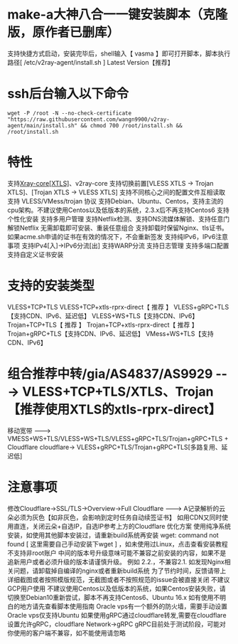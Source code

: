 # make-a大神八合一一键安装脚本（克隆版，原作者已删库）
支持快捷方式启动，安装完毕后，shell输入【 vasma 】即可打开脚本，脚本执行路径[ /etc/v2ray-agent/install.sh ]
Latest Version【推荐】
# ssh后台输入以下命令
```
wget -P /root -N --no-check-certificate "https://raw.githubusercontent.com/wangn9900/v2ray-agent/main/install.sh" && chmod 700 /root/install.sh && /root/install.sh
```
# 特性
支持[Xray-core[XTLS]](https://github.com/XTLS/Xray-core)、v2ray-core
支持切换前置[VLESS XTLS -> Trojan XTLS]、[Trojan XTLS -> VLESS XTLS]
支持不同核心之间的配置文件互相读取
支持 VLESS/VMess/trojan 协议
支持Debian、Ubuntu、Centos，支持主流的cpu架构。不建议使用Centos以及低版本的系统，2.3.x后不再支持Centos6
支持个性化安装
支持多用户管理
支持Netflix检测、支持DNS流媒体解锁、支持任意门解锁Netflix
无需卸载即可安装、重装任意组合
支持卸载时保留Nginx、tls证书。如果acme.sh申请的证书在有效的情况下，不会重新签发
支持纯IPv6，IPv6注意事项
支持IPv4[入]->IPv6分流[出]
支持WARP分流
支持日志管理
支持多端口配置
支持自定义证书安装
# 支持的安装类型
VLESS+TCP+TLS
VLESS+TCP+xtls-rprx-direct【 推荐 】
VLESS+gRPC+TLS【支持CDN、IPv6、延迟低】
VLESS+WS+TLS【支持CDN、IPv6】
Trojan+TCP+TLS【 推荐 】
Trojan+TCP+xtls-rprx-direct【 推荐 】
Trojan+gRPC+TLS【支持CDN、IPv6、延迟低】
VMess+WS+TLS【支持CDN、IPv6】
# 组合推荐中转/gia/AS4837/AS9929 ---> VLESS+TCP+TLS/XTLS、Trojan【推荐使用XTLS的xtls-rprx-direct】
移动宽带 ---> VMESS+WS+TLS/VLESS+WS+TLS/VLESS+gRPC+TLS/Trojan+gRPC+TLS + Cloudflare
cloudflare-> VLESS+gRPC+TLS/Trojan+gRPC+TLS[多路复用、延迟低]
# 注意事项
修改Cloudflare->SSL/TLS->Overview->Full
Cloudflare ---> A记录解析的云朵必须为灰色【如非灰色，会影响到定时任务自动续签证书】
如用CDN又同时使用直连，关闭云朵+自选IP，自选IP参考上方的Cloudflare 优化方案
使用纯净系统安装，如使用其他脚本安装过，请重新build系统再安装
wget: command not found [ 这里需要自己手动安装下wget ]
，如未使用过Linux，点击查看安装教程
不支持非root账户
中间的版本号升级意味可能不兼容之前安装的内容，如果不是追新用户或者必须升级的版本请谨慎升级。 例如 2.2.，不兼容2.1.
如发现Nginx相关问题，请卸载掉自编译的nginx或者重新build系统
为了节约时间，反馈请带上详细截图或者按照模版规范，无截图或者不按照规范的issue会被直接关闭
不建议GCP用户使用
不建议使用Centos以及低版本的系统，如果Centos安装失败，请切换至Debian10重新尝试，脚本不再支持Centos6、Ubuntu 16.x
如有使用不明白的地方请先查看脚本使用指南
Oracle vps有一个额外的防火墙，需要手动设置
Oracle vps仅支持Ubuntu
如果使用gRPC通过cloudflare转发,需要在cloudflare设置允许gRPC，cloudflare Network->gRPC
gRPC目前处于测试阶段，可能对你使用的客户端不兼容，如不能使用请忽略
